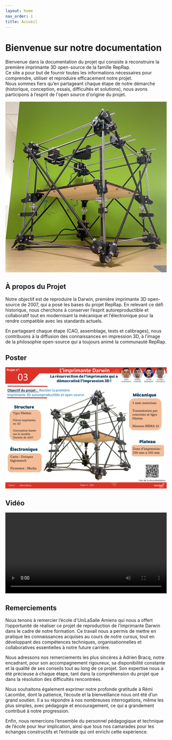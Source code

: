 ```yaml
---
layout: home
nav_order: 1
title: Accueil
---
```


# Bienvenue sur notre documentation

Bienvenue dans la documentation du projet qui consiste à reconstruire la première imprimante 3D open-source de la famille RepRap.  
Ce site a pour but de fournir toutes les informations nécessaires pour comprendre, utiliser et reproduire efficacement notre projet.  
Nous sommes fiers qu’en partageant chaque étape de notre démarche (historique, conception, essais, difficultés et solutions), nous avons participons à l’esprit de l'open source d'origine du projet.

<p align="center">
  <img src="images/notre_darwin.JPG" alt="Imprimante 3D Darwin" width="600">
</p>

## À propos du Projet

Notre objectif est de reproduire la Darwin, première imprimante 3D open-source de 2007, qui a posé les bases du projet RepRap. En relevant ce défi historique, nous cherchons à conserver l’esprit autoreproductible et collaboratif tout en modernisant la mécanique et l’électronique pour la rendre compatible avec les standards actuels.

En partageant chaque étape (CAO, assemblage, tests et calibrages), nous contribuons à la diffusion des connaissances en impression 3D, à l’image de la philosophie open-source qui a toujours animé la communauté RepRap.  

## Poster

![Poster projet](images/poster_darwin.jpg)

## Vidéo

<video src="images/intro_amiens.mp4" controls title="Title"  style="width: 100%;"></video>

## Remerciements

Nous tenons à remercier l’école d'UniLaSalle Amiens qui nous a offert l’opportunité de réaliser ce projet de reproduction de l’imprimante Darwin dans le cadre de notre formation. Ce travail nous a permis de mettre en pratique les connaissances acquises au cours de notre cursus, tout en développant des compétences techniques, organisationnelles et collaboratives essentielles à notre future carrière.

Nous adressons nos remerciements les plus sincères à Adrien Bracq, notre encadrant, pour son accompagnement rigoureux, sa disponibilité constante et la qualité de ses conseils tout au long de ce projet. Son expertise nous a été précieuse à chaque étape, tant dans la compréhension du projet que dans la résolution des difficultés rencontrées.

Nous souhaitons également exprimer notre profonde gratitude à Rémi Lacombe, dont la patience, l’écoute et la bienveillance nous ont été d’un grand soutien. Il a su répondre à nos nombreuses interrogations, même les plus simples, avec pédagogie et encouragement, ce qui a grandement contribué à notre progression.

Enfin, nous remercions l’ensemble du personnel pédagogique et technique de l’école pour leur implication, ainsi que tous nos camarades pour les échanges constructifs et l’entraide qui ont enrichi cette expérience.
